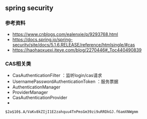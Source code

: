 ## spring security

### 参考资料
- <https://www.cnblogs.com/ealenxie/p/9293768.html> 
- <https://docs.spring.io/spring-security/site/docs/5.1.6.RELEASE/reference/htmlsingle/#cas> 
- <https://haohaoxuexi.iteye.com/blog/2270446#_Toc440490839> 

### CAS相关类

- CasAuthenticationFilter ：监听login/cas请求
- UsernamePasswordAuthenticationToken ：服务票据
- AuthenticationManager 
- ProviderManager 
- CasAuthenticationProvider 
- 

```
$2a$10$.A/VaKv8kZIjI1E2zahquu4TnPmsGm39zi9uRRDkGJ.f6amXNWgmm

```


